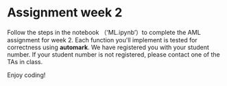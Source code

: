 # Assignment week 2

Follow the steps in the notebook （‘ML.ipynb’）to complete the AML assignment for week 2. Each function you'll implement is tested for correctness using **automark**. We have registered you with your student number. If your student number is not registered, please contact one of the TAs in class.

Enjoy coding!